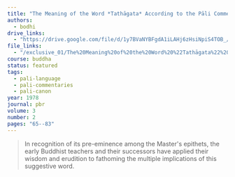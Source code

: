 ```yaml
---
title: "The Meaning of the Word *Tathāgata* According to the Pāli Commentaries: Text and Introduction"
authors:
  - bodhi
drive_links:
  - "https://drive.google.com/file/d/1y7BVaNYBFgdA1iLAHj6zHsiNpiS4TOB_/view?usp=drivesdk"
file_links:
  - "/exclusive_01/The%20Meaning%20of%20the%20Word%20%22Tathāgata%22%20According%20to%20the%20Pāli%20Commentaries%20-%20Bhikkhu%20Bodhi.pdf"
course: buddha
status: featured
tags:
  - pali-language
  - pali-commentaries
  - pali-canon
year: 1978
journal: pbr
volume: 3
number: 2
pages: "65--83"
---
```


> In recognition of its pre-eminence among the Master's epithets, the early Buddhist teachers and their successors have applied their wisdom and erudition  to fathoming the multiple implications of this suggestive word.
